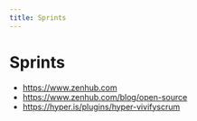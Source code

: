 ```yaml
---
title: Sprints
---
```


# Sprints

+ https://www.zenhub.com
+ https://www.zenhub.com/blog/open-source
+ https://hyper.is/plugins/hyper-vivifyscrum
